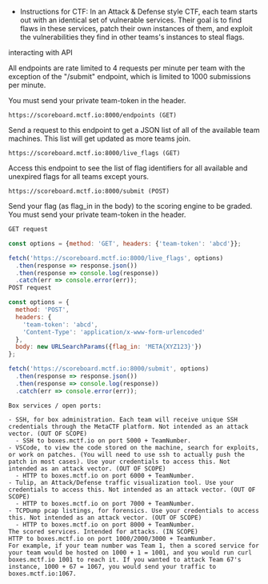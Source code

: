 
- Instructions for CTF: In an Attack & Defense style CTF, each team starts out with an identical set of vulnerable services. Their goal is to find flaws in these services, patch their own instances of them, and exploit the vulnerabilities they find in other teams's instances to steal flags.


interacting with API

All endpoints are rate limited to 4 requests per minute per team with the exception of the "/submit" endpoint, which is limited to 1000 submissions per minute.

You must send your private team-token in the header.

`https://scoreboard.mctf.io:8000/endpoints (GET)`

Send a request to this endpoint to get a JSON list of all of the available team machines. This list will get updated as more teams join.

`https://scoreboard.mctf.io:8000/live_flags (GET)`

Access this endpoint to see the list of flag identifiers for all available and unexpired flags for all teams except yours.

`https://scoreboard.mctf.io:8000/submit (POST)`

Send your flag (as flag_in in the body) to the scoring engine to be graded. You must send your private team-token in the header.


```js
GET request

const options = {method: 'GET', headers: {'team-token': 'abcd'}};

fetch('https://scoreboard.mctf.io:8000/live_flags', options)
  .then(response => response.json())
  .then(response => console.log(response))
  .catch(err => console.error(err));
POST request

const options = {
  method: 'POST',
  headers: {
    'team-token': 'abcd',
    'Content-Type': 'application/x-www-form-urlencoded'
  },
  body: new URLSearchParams({flag_in: 'META{XYZ123}'})
};

fetch('https://scoreboard.mctf.io:8000/submit', options)
  .then(response => response.json())
  .then(response => console.log(response))
  .catch(err => console.error(err));
```


```
Box services / open ports:

- SSH, for box administration. Each team will receive unique SSH credentials through the MetaCTF platform. Not intended as an attack vector. (OUT OF SCOPE)
  - SSH to boxes.mctf.io on port 5000 + TeamNumber.
- VSCode, to view the code stored on the machine, search for exploits, or work on patches. (You will need to use ssh to actually push the patch in most cases). Use your credentials to access this. Not intended as an attack vector. (OUT OF SCOPE)
  - HTTP to boxes.mctf.io on port 6000 + TeamNumber.
- Tulip, an Attack/Defense traffic visualization tool. Use your credentials to access this. Not intended as an attack vector. (OUT OF SCOPE)
  - HTTP to boxes.mctf.io on port 7000 + TeamNumber.
- TCPDump pcap listings, for forensics. Use your credentials to access this. Not intended as an attack vector. (OUT OF SCOPE)
  - HTTP to boxes.mctf.io on port 8000 + TeamNumber.
The scored services. Intended for attacks. (IN SCOPE)
HTTP to boxes.mctf.io on port 1000/2000/3000 + TeamNumber.
For example, if your team number was Team 1, then a scored service for your team would be hosted on 1000 + 1 = 1001, and you would run curl boxes.mctf.io 1001 to reach it. If you wanted to attack Team 67's instance, 1000 + 67 = 1067, you would send your traffic to boxes.mctf.io:1067.
```


